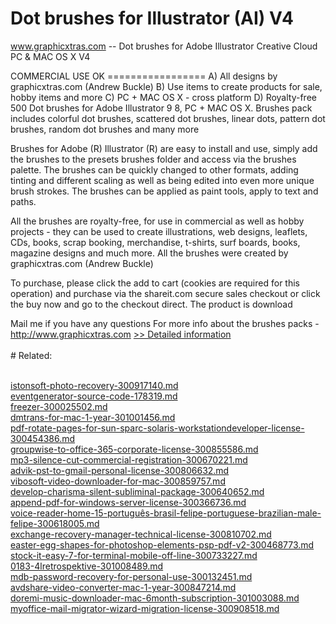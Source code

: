 # Dot brushes for Illustrator (AI) V4
www.graphicxtras.com -- Dot brushes for Adobe Illustrator Creative Cloud PC & MAC OS X V4

COMMERCIAL USE OK ================= A) All designs by graphicxtras.com (Andrew Buckle) B) Use items to create products for sale, hobby items and more C) PC + MAC OS X - cross platform D) Royalty-free 500 Dot brushes for Adobe Illustrator 9 8, PC + MAC OS X. Brushes pack includes colorful dot brushes, scattered dot brushes, linear dots, pattern dot brushes, random dot brushes and many more

Brushes for Adobe (R) Illustrator (R) are easy to install and use, simply add the brushes to the presets brushes folder and access via the brushes palette. The brushes can be quickly changed to other formats, adding tinting and different scaling as well as being edited into even more unique brush strokes. The brushes can be applied as paint tools, apply to text and paths.

All the brushes are royalty-free, for use in commercial as well as hobby projects - they can be used to create illustrations, web designs, leaflets, CDs, books, scrap booking, merchandise, t-shirts, surf boards, books, magazine designs and much more. All the brushes were created by graphicxtras.com (Andrew Buckle)



To purchase, please click the add to cart (cookies are required for this operation) and purchase via the shareit.com secure sales checkout or click the buy now and go to the checkout direct. The product is download




Mail me if you have any questions
For more info about the brushes packs - http://www.graphicxtras.com
[>> Detailed information](https://secure.shareit.com/shareit/product.html?productid=300142217&affiliateid=200057808)<br/><br/># Related:

<br />[istonsoft-photo-recovery-300917140.md](https://github.com/downloadplanet/downloadplanet/blob/main/istonsoft-photo-recovery-300917140.md)<br />[eventgenerator-source-code-178319.md](https://github.com/downloadplanet/downloadplanet/blob/main/eventgenerator-source-code-178319.md)<br />[freezer-300025502.md](https://github.com/downloadplanet/downloadplanet/blob/main/freezer-300025502.md)<br />[dmtrans-for-mac-1-year-301001456.md](https://github.com/downloadplanet/downloadplanet/blob/main/dmtrans-for-mac-1-year-301001456.md)<br />[pdf-rotate-pages-for-sun-sparc-solaris-workstationdeveloper-license-300454386.md](https://github.com/downloadplanet/downloadplanet/blob/main/pdf-rotate-pages-for-sun-sparc-solaris-workstationdeveloper-license-300454386.md)<br />[groupwise-to-office-365-corporate-license-300855586.md](https://github.com/downloadplanet/downloadplanet/blob/main/groupwise-to-office-365-corporate-license-300855586.md)<br />[mp3-silence-cut-commercial-registration-300670221.md](https://github.com/downloadplanet/downloadplanet/blob/main/mp3-silence-cut-commercial-registration-300670221.md)<br />[advik-pst-to-gmail-personal-license-300806632.md](https://github.com/downloadplanet/downloadplanet/blob/main/advik-pst-to-gmail-personal-license-300806632.md)<br />[vibosoft-video-downloader-for-mac-300859757.md](https://github.com/downloadplanet/downloadplanet/blob/main/vibosoft-video-downloader-for-mac-300859757.md)<br />[develop-charisma-silent-subliminal-package-300640652.md](https://github.com/downloadplanet/downloadplanet/blob/main/develop-charisma-silent-subliminal-package-300640652.md)<br />[append-pdf-for-windows-server-license-300366736.md](https://github.com/downloadplanet/downloadplanet/blob/main/append-pdf-for-windows-server-license-300366736.md)<br />[voice-reader-home-15-português-brasil-felipe-portuguese-brazilian-male-felipe-300618005.md](https://github.com/downloadplanet/downloadplanet/blob/main/voice-reader-home-15-português-brasil-felipe-portuguese-brazilian-male-felipe-300618005.md)<br />[exchange-recovery-manager-technical-license-300810702.md](https://github.com/downloadplanet/downloadplanet/blob/main/exchange-recovery-manager-technical-license-300810702.md)<br />[easter-egg-shapes-for-photoshop-elements-psp-pdf-v2-300468773.md](https://github.com/downloadplanet/downloadplanet/blob/main/easter-egg-shapes-for-photoshop-elements-psp-pdf-v2-300468773.md)<br />[stock-it-easy-7-for-terminal-mobile-off-line-300733227.md](https://github.com/downloadplanet/downloadplanet/blob/main/stock-it-easy-7-for-terminal-mobile-off-line-300733227.md)<br />[0183-4lretrospektive-301008489.md](https://github.com/downloadplanet/downloadplanet/blob/main/0183-4lretrospektive-301008489.md)<br />[mdb-password-recovery-for-personal-use-300132451.md](https://github.com/downloadplanet/downloadplanet/blob/main/mdb-password-recovery-for-personal-use-300132451.md)<br />[avdshare-video-converter-mac-1-year-300847214.md](https://github.com/downloadplanet/downloadplanet/blob/main/avdshare-video-converter-mac-1-year-300847214.md)<br />[doremi-music-downloader-mac-6month-subscription-301003088.md](https://github.com/downloadplanet/downloadplanet/blob/main/doremi-music-downloader-mac-6month-subscription-301003088.md)<br />[myoffice-mail-migrator-wizard-migration-license-300908518.md](https://github.com/downloadplanet/downloadplanet/blob/main/myoffice-mail-migrator-wizard-migration-license-300908518.md)